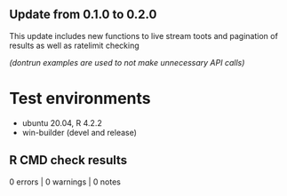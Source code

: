 ## Update from 0.1.0 to 0.2.0

This update includes new functions to live stream toots and pagination of results as well
as ratelimit checking

*(dontrun examples are used to not make unnecessary API calls)*

# Test environments
* ubuntu 20.04, R 4.2.2
* win-builder (devel and release)

## R CMD check results

0 errors | 0 warnings | 0 notes
